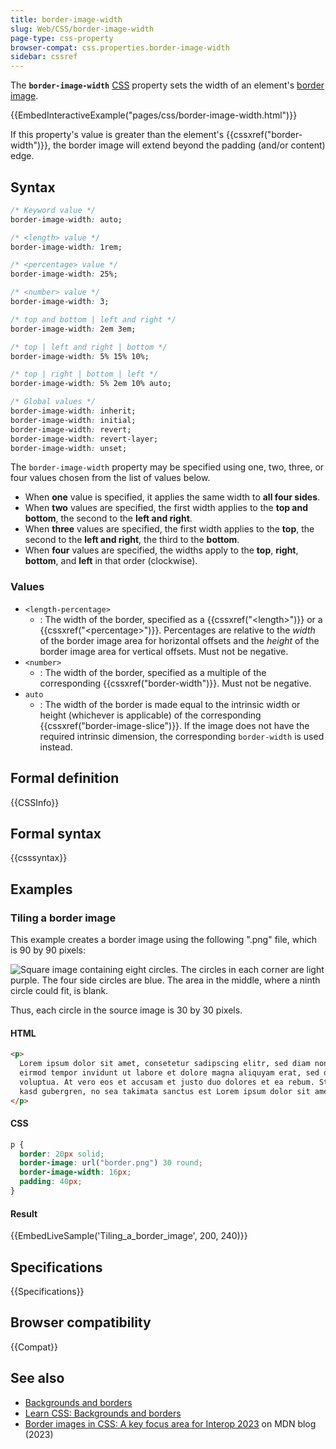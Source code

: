 ```yaml
---
title: border-image-width
slug: Web/CSS/border-image-width
page-type: css-property
browser-compat: css.properties.border-image-width
sidebar: cssref
---
```



The **`border-image-width`** [CSS](/en-US/docs/Web/CSS) property sets the width of an element's [border image](/en-US/docs/Web/CSS/border-image).

{{EmbedInteractiveExample("pages/css/border-image-width.html")}}

If this property's value is greater than the element's {{cssxref("border-width")}}, the border image will extend beyond the padding (and/or content) edge.

## Syntax

```css
/* Keyword value */
border-image-width: auto;

/* <length> value */
border-image-width: 1rem;

/* <percentage> value */
border-image-width: 25%;

/* <number> value */
border-image-width: 3;

/* top and bottom | left and right */
border-image-width: 2em 3em;

/* top | left and right | bottom */
border-image-width: 5% 15% 10%;

/* top | right | bottom | left */
border-image-width: 5% 2em 10% auto;

/* Global values */
border-image-width: inherit;
border-image-width: initial;
border-image-width: revert;
border-image-width: revert-layer;
border-image-width: unset;
```

The `border-image-width` property may be specified using one, two, three, or four values chosen from the list of values below.

- When **one** value is specified, it applies the same width to **all four sides**.
- When **two** values are specified, the first width applies to the **top and bottom**, the second to the **left and right**.
- When **three** values are specified, the first width applies to the **top**, the second to the **left and right**, the third to the **bottom**.
- When **four** values are specified, the widths apply to the **top**, **right**, **bottom**, and **left** in that order (clockwise).

### Values

- `<length-percentage>`
  - : The width of the border, specified as a {{cssxref("&lt;length&gt;")}} or a {{cssxref("&lt;percentage&gt;")}}. Percentages are relative to the _width_ of the border image area for horizontal offsets and the _height_ of the border image area for vertical offsets. Must not be negative.
- `<number>`
  - : The width of the border, specified as a multiple of the corresponding {{cssxref("border-width")}}. Must not be negative.
- `auto`
  - : The width of the border is made equal to the intrinsic width or height (whichever is applicable) of the corresponding {{cssxref("border-image-slice")}}. If the image does not have the required intrinsic dimension, the corresponding `border-width` is used instead.

## Formal definition

{{CSSInfo}}

## Formal syntax

{{csssyntax}}

## Examples

### Tiling a border image

This example creates a border image using the following ".png" file, which is 90 by 90 pixels:

![Square image containing eight circles. The circles in each corner are light purple. The four side circles are blue. The area in the middle, where a ninth circle could fit, is blank.](border.png)

Thus, each circle in the source image is 30 by 30 pixels.

#### HTML

```html
<p>
  Lorem ipsum dolor sit amet, consetetur sadipscing elitr, sed diam nonumy
  eirmod tempor invidunt ut labore et dolore magna aliquyam erat, sed diam
  voluptua. At vero eos et accusam et justo duo dolores et ea rebum. Stet clita
  kasd gubergren, no sea takimata sanctus est Lorem ipsum dolor sit amet.
</p>
```

#### CSS

```css
p {
  border: 20px solid;
  border-image: url("border.png") 30 round;
  border-image-width: 16px;
  padding: 40px;
}
```

#### Result

{{EmbedLiveSample('Tiling_a_border_image', 200, 240)}}

## Specifications

{{Specifications}}

## Browser compatibility

{{Compat}}

## See also

- [Backgrounds and borders](/en-US/docs/Web/CSS/CSS_backgrounds_and_borders)
- [Learn CSS: Backgrounds and borders](/en-US/docs/Learn/CSS/Building_blocks/Backgrounds_and_borders)
- [Border images in CSS: A key focus area for Interop 2023](/en-US/blog/border-images-interop-2023/) on MDN blog (2023)
